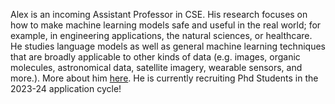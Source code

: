 Alex is an incoming Assistant Professor in CSE. His research focuses on how to make machine learning models safe and useful in the real world; for example, in engineering applications, the natural sciences, or healthcare. He studies language models as well as general machine learning techniques that are broadly applicable to other kinds of data (e.g. images, organic molecules, astronomical data, satellite imagery, wearable sensors, and more.). More about him [here](https://www.alextamkin.com/). He is currently recruiting Phd Students in the 2023-24 application cycle!